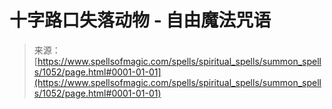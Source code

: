 <!--yml

category: 未分类

date: 2024-06-12 18:33:47

-->

# 十字路口失落动物 - 自由魔法咒语

> 来源：[https://www.spellsofmagic.com/spells/spiritual_spells/summon_spells/1052/page.html#0001-01-01](https://www.spellsofmagic.com/spells/spiritual_spells/summon_spells/1052/page.html#0001-01-01)
